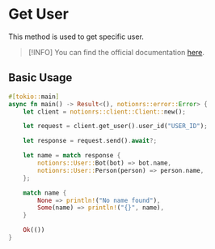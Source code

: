 # Get User

This method is used to get specific user.

> [!INFO]
> You can find the official documentation [here](https://developers.notion.com/reference/get-user).

## Basic Usage

```rs
#[tokio::main]
async fn main() -> Result<(), notionrs::error::Error> {
    let client = notionrs::client::Client::new();

    let request = client.get_user().user_id("USER_ID");

    let response = request.send().await?;

    let name = match response {
        notionrs::User::Bot(bot) => bot.name,
        notionrs::User::Person(person) => person.name,
    };

    match name {
        None => println!("No name found"),
        Some(name) => println!("{}", name),
    }

    Ok(())
}
```